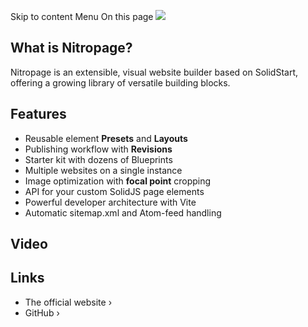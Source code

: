 Skip to content
Menu
On this page
![](https://coolify.io/docs/images/services/nitropage.svg)
## What is Nitropage? ​
Nitropage is an extensible, visual website builder based on SolidStart, offering a growing library of versatile building blocks.
## Features ​
  * Reusable element **Presets** and **Layouts**
  * Publishing workflow with **Revisions**
  * Starter kit with dozens of Blueprints
  * Multiple websites on a single instance
  * Image optimization with **focal point** cropping
  * API for your custom SolidJS page elements
  * Powerful developer architecture with Vite
  * Automatic sitemap.xml and Atom-feed handling


## Video ​
## Links ​
  * The official website ›
  * GitHub ›


